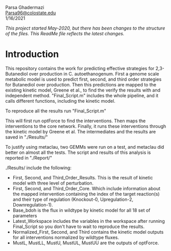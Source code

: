 Parsa Ghadermazi  \
Parsa96@colostate.edu \
1/16/2021

*This project started May-2020, but there has been changes to the structure of
the files. This ReadMe file reflects the latest changes.*

# Introduction

This repository contains the work for predicting effective strategies for 2,3-Butanediol
over production in C. autoethanogenum. First a genome scale metabolic model is used
to predict first, second, and third order strategies for Butanediol over production.
Then this predictions are mapped to the existing kinetic model, Greene et al., to
find the verify the results with and independent method. "Final_Script.m" includes
the whole pipeline, and it calls different functions, including the kinetic model.

To reproduce all the results run "Final_Script.m"

This will first run optForce to find the interventions. Then maps the interventions to the core network. 
Finally, it runs these interventions through the kinetic model by Greene et al. The intermediates and the results are saved in "./Results/"

To justify using metaclau, two GEMMs were run on a test, and metaclau did better on almost all the tests. The script and results of this analysis is reported in "./Report/"

./Results/ include the following:

- First, Second, and Third_Order_Results. This is the result of kinetic model with three level of perturbation.
- First, Second, and Third_Order_Core. Which include information about the mapped intervention containing the index of the target reaction(s) and their type of regulation (Knockout-0, Upregulation-2, Downregulation-1).
- Base_bdoh is the flux in wildtype by kinetic model for all 18 set of parameters
- Latest_Workspace includes the variables in the workspace after running Final_Script so you don't have to wait to reproduce the results.
- Normalized_First, Second, and Third contains the kinetic model outputs for all interventions normalized by wildtype fluxes.
- MustL, MustLL, MustU, MustUL, MustUU are the outputs of optForce.


